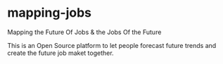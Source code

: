 mapping-jobs
============

Mapping the Future Of Jobs &amp; the Jobs Of the Future

This is an Open Source platform to let people forecast future trends and create the future job maket together.
